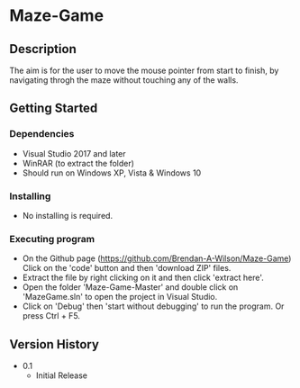 # Maze-Game

## Description
The aim is for the user to move the mouse pointer from start to finish, by navigating throgh the maze without touching any of the walls.

## Getting Started

### Dependencies

* Visual Studio 2017 and later
* WinRAR (to extract the folder)
* Should run on Windows XP, Vista & Windows 10

### Installing

* No installing is required.

### Executing program

* On the Github page (https://github.com/Brendan-A-Wilson/Maze-Game) Click on the 'code' button and then 'download ZIP' files.
* Extract the file by right clicking on it and then click 'extract here'.
* Open the folder 'Maze-Game-Master' and double click on 'MazeGame.sln' to open the project in Visual Studio.
* Click on 'Debug' then 'start without debugging' to run the program. Or press Ctrl + F5.

## Version History

* 0.1
    * Initial Release
